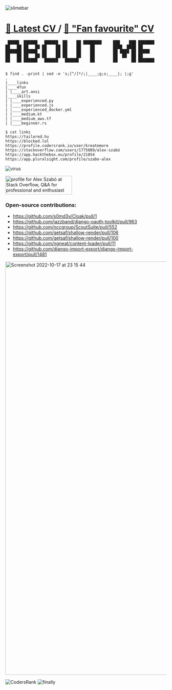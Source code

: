 ![slimebar](https://user-images.githubusercontent.com/9606801/147938662-72d6705c-529e-4dad-ad9d-8d2336a463f0.gif)
# [🦆 Latest CV ](https://tailored.hu/alex_szabo_CV2021.pdf)  / [🥰 "Fan favourite" CV](https://tailored.hu/alex_szabo_cv_en_terminal.pdf)
```
 █████  ██████   ██████  ██    ██ ████████     ███    ███ ███████ 
██   ██ ██   ██ ██    ██ ██    ██    ██        ████  ████ ██      
███████ ██████  ██    ██ ██    ██    ██        ██ ████ ██ █████   
██   ██ ██   ██ ██    ██ ██    ██    ██        ██  ██  ██ ██      
██   ██ ██████   ██████   ██████     ██        ██      ██ ███████ 
                                                                  
 
$ find . -print | sed -e 's;[^/]*/;|____;g;s;____|; |;g'
.
|____links
|____4fun
| |____art.ansi
|____skills
| |____experienced.py
| |____experienced.js
| |____experienced_docker.yml
| |____medium.kt
| |____medium_aws.tf
| |____beginner.rs

$ cat links
https://tailored.hu
https://blocked.lol
https://profile.codersrank.io/user/kreatemore
https://stackoverflow.com/users/1775089/alex-szabó
https://app.hackthebox.eu/profile/21854
https://app.pluralsight.com/profile/szabo-alex
```
![virus](https://user-images.githubusercontent.com/9606801/147938028-be7754dd-b9dd-4fdc-9299-b1384742f394.gif)
 
 <a href="https://stackoverflow.com/users/1775089/alex-szab%c3%b3"><img src="https://stackoverflow.com/users/flair/1775089.png?theme=dark" width="208" height="58" alt="profile for Alex Szab&#243; at Stack Overflow, Q&amp;A for professional and enthusiast programmers" title="profile for Alex Szab&#243; at Stack Overflow, Q&amp;A for professional and enthusiast programmers"></a>
 
### Open-source contributions:

* https://github.com/s0md3v/Cloak/pull/1
* https://github.com/jazzband/django-oauth-toolkit/pull/963
* https://github.com/nccgroup/ScoutSuite/pull/552
* https://github.com/getsaf/shallow-render/pull/106
* https://github.com/getsaf/shallow-render/pull/100
* https://github.com/ngneat/content-loader/pull/11
* https://github.com/django-import-export/django-import-export/pull/1481

<a href="https://app.pluralsight.com/profile/szabo-alex" target="_blank" rel="noreferrer">
<img width="1288" alt="Screenshot 2022-10-17 at 23 15 44" src="https://user-images.githubusercontent.com/9606801/196285079-528183ff-d0ed-4487-82a7-bf112a38bf3c.png">
</a>


![CodersRank](https://user-images.githubusercontent.com/9606801/153393978-1ab814a5-3e79-4559-8a32-b018a4e39a23.png)
![finally](https://user-images.githubusercontent.com/9606801/147938668-d22b2ad3-c9d0-4922-866f-44ce9f5d417f.gif)
